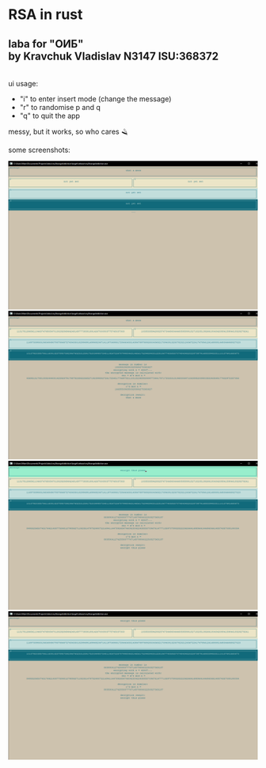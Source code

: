 # RSA in rust 
laba for "ОИБ"\
by Kravchuk Vladislav N3147 ISU:368372
-------------------
\
ui usage:
* "i" to enter insert mode (change the message)
* "r" to randomise p and q
* "q" to quit the app

messy, but it works, so who cares 🪒

some screenshots:

![](./screenshots/index.png)
![](./screenshots/default.png)
![](./screenshots/input.png)
![](./screenshots/input_2.png)